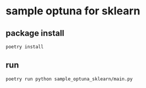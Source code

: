 # sample optuna for sklearn

## package install

```shell script
poetry install
```

## run

```shell script
poetry run python sample_optuna_sklearn/main.py
```
